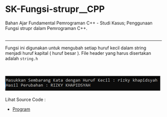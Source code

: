 # SK-Fungsi-strupr__CPP
Bahan Ajar Fundamental Pemrograman C++ - Studi Kasus; Penggunaan Fungsi strupr dalam Pemrograman C++.<br><br>

---

Fungsi ini digunakan untuk mengubah setiap huruf kecil dalam string menjadi huruf kapital ( huruf besar ). File header yang harus disertakan adalah <code>string.h</code>

<br><br>
<img src="https://github.com/RizkyKhapidsyah/SK-Fungsi-strupr__CPP/blob/master/SK-Fungsi-strupr__CPP/Result/001.PNG"><br><br>
Lihat Source Code : <br>
- <a href="https://github.com/RizkyKhapidsyah/SK-Fungsi-strupr__CPP/blob/master/SK-Fungsi-strupr__CPP/Source.cpp">Program</a>
